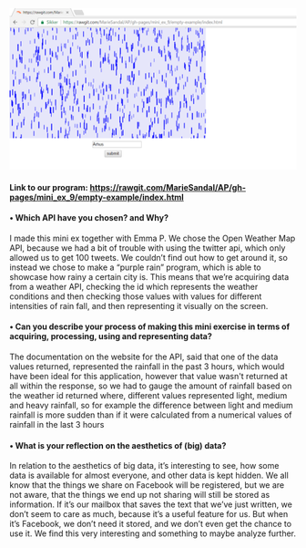 ![alt tag](https://github.com/MarieSandal/AP/blob/gh-pages/mini_ex_9/2017-04-17.png)
#### Link to our program: https://rawgit.com/MarieSandal/AP/gh-pages/mini_ex_9/empty-example/index.html

#### •	Which API have you chosen? and Why?
I made this mini ex together with Emma P. We chose the Open Weather Map API, because we had a bit of trouble with using the twitter api, which only allowed us to get 100 tweets. We couldn’t find out how to get around it, so instead we chose to make a “purple rain” program, which is able to showcase how rainy a certain city is. This means that we’re acquiring data from a weather API, checking the id which represents the weather conditions and then checking those values with values for different intensities of rain fall, and then representing it visually on the screen.
#### •	Can you describe your process of making this mini exercise in terms of acquiring, processing, using and representing data?
The documentation on the website for the API, said that one of the data values returned, represented the rainfall in the past 3 hours, which would have been ideal for this application, however that value wasn't returned at all within the response, so we had to gauge the amount of rainfall based on the weather id returned where, different values represented light, medium and heavy rainfall, so for example the difference between light and medium rainfall is more sudden than if it were calculated from a numerical values of rainfall in the last 3 hours
#### •	What is your reflection on the aesthetics of (big) data?
In relation to the aesthetics of big data, it’s interesting to see, how some data is available for almost everyone, and other data is kept hidden. We all know that the things we share on Facebook will be registered, but we are not aware, that the things we end up not sharing will still be stored as information. If it’s our mailbox that saves the text that we’ve just written, we don’t seem to care as much, because it’s a useful feature for us. But when it’s Facebook, we don’t need it stored, and we don’t even get the chance to use it. We find this very interesting and something to maybe analyze further.
